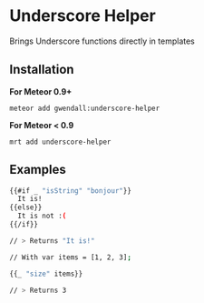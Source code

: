 Underscore Helper
=================

Brings Underscore functions directly in templates

## Installation  

**For Meteor 0.9+**

```
meteor add gwendall:underscore-helper
```

**For Meteor < 0.9**

```
mrt add underscore-helper
```

## Examples

``` sh
{{#if _ "isString" "bonjour"}}
  It is!
{{else}}
  It is not :(
{{/if}}

// > Returns "It is!"
```

``` sh
// With var items = [1, 2, 3];

{{_ "size" items}}

// > Returns 3
```
